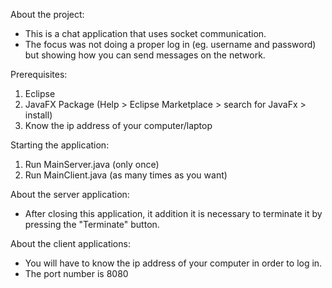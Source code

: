 About the project:
- This is a chat application that uses socket communication.
- The focus was not doing a proper log in (eg. username and password) but showing how you can send messages on the network.

Prerequisites:
1. Eclipse
2. JavaFX Package (Help > Eclipse Marketplace > search for JavaFx > install)
3. Know the ip address of your computer/laptop

Starting the application:
1. Run MainServer.java (only once)
2. Run MainClient.java (as many times as you want)

About the server application:
- After closing this application, it addition it is necessary to terminate it by pressing the "Terminate" button.

About the client applications: 
- You will have to know the ip address of your computer in order to log in.
- The port number is 8080
